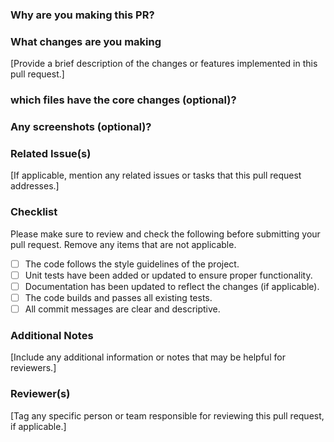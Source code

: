### Why are you making this PR?

### What changes are you making
[Provide a brief description of the changes or features implemented in this pull request.]

### which files have the core changes (optional)?

### Any screenshots (optional)?

### Related Issue(s)
[If applicable, mention any related issues or tasks that this pull request addresses.]

### Checklist
Please make sure to review and check the following before submitting your pull request. Remove any items that are not applicable.

- [ ] The code follows the style guidelines of the project.
- [ ] Unit tests have been added or updated to ensure proper functionality.
- [ ] Documentation has been updated to reflect the changes (if applicable).
- [ ] The code builds and passes all existing tests.
- [ ] All commit messages are clear and descriptive.

### Additional Notes
[Include any additional information or notes that may be helpful for reviewers.]

### Reviewer(s)
[Tag any specific person or team responsible for reviewing this pull request, if applicable.]
